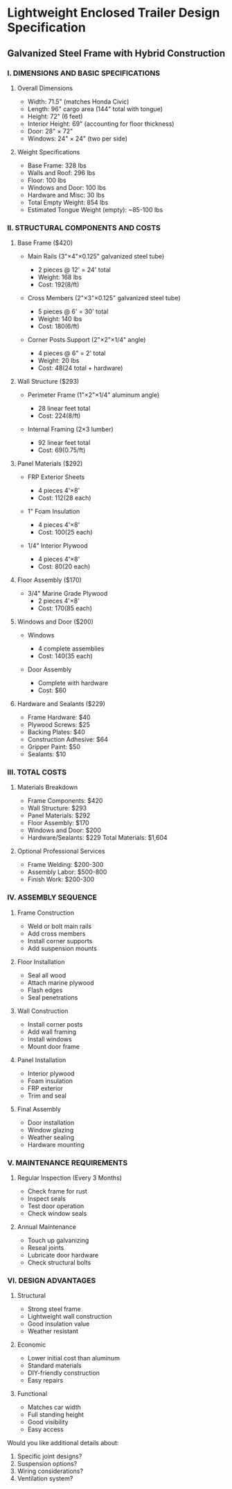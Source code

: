# Lightweight Enclosed Trailer Design Specification
## Galvanized Steel Frame with Hybrid Construction

### I. DIMENSIONS AND BASIC SPECIFICATIONS

1. Overall Dimensions
   - Width: 71.5" (matches Honda Civic)
   - Length: 96" cargo area (144" total with tongue)
   - Height: 72" (6 feet)
   - Interior Height: 69" (accounting for floor thickness)
   - Door: 28" × 72"
   - Windows: 24" × 24" (two per side)

2. Weight Specifications
   - Base Frame: 328 lbs
   - Walls and Roof: 296 lbs
   - Floor: 100 lbs
   - Windows and Door: 100 lbs
   - Hardware and Misc: 30 lbs
   - Total Empty Weight: 854 lbs
   - Estimated Tongue Weight (empty): ~85-100 lbs

### II. STRUCTURAL COMPONENTS AND COSTS

1. Base Frame ($420)
   - Main Rails (3"×4"×0.125" galvanized steel tube)
     * 2 pieces @ 12' = 24' total
     * Weight: 168 lbs
     * Cost: $192 ($8/ft)
   
   - Cross Members (2"×3"×0.125" galvanized steel tube)
     * 5 pieces @ 6' = 30' total
     * Weight: 140 lbs
     * Cost: $180 ($6/ft)
   
   - Corner Posts Support (2"×2"×1/4" angle)
     * 4 pieces @ 6" = 2' total
     * Weight: 20 lbs
     * Cost: $48 ($24 total + hardware)

2. Wall Structure ($293)
   - Perimeter Frame (1"×2"×1/4" aluminum angle)
     * 28 linear feet total
     * Cost: $224 ($8/ft)
   
   - Internal Framing (2×3 lumber)
     * 92 linear feet total
     * Cost: $69 ($0.75/ft)

3. Panel Materials ($292)
   - FRP Exterior Sheets
     * 4 pieces 4'×8'
     * Cost: $112 ($28 each)
   
   - 1" Foam Insulation
     * 4 pieces 4'×8'
     * Cost: $100 ($25 each)
   
   - 1/4" Interior Plywood
     * 4 pieces 4'×8'
     * Cost: $80 ($20 each)

4. Floor Assembly ($170)
   - 3/4" Marine Grade Plywood
     * 2 pieces 4'×8'
     * Cost: $170 ($85 each)

5. Windows and Door ($200)
   - Windows
     * 4 complete assemblies
     * Cost: $140 ($35 each)
   
   - Door Assembly
     * Complete with hardware
     * Cost: $60

6. Hardware and Sealants ($229)
   - Frame Hardware: $40
   - Plywood Screws: $25
   - Backing Plates: $40
   - Construction Adhesive: $64
   - Gripper Paint: $50
   - Sealants: $10

### III. TOTAL COSTS

1. Materials Breakdown
   - Frame Components: $420
   - Wall Structure: $293
   - Panel Materials: $292
   - Floor Assembly: $170
   - Windows and Door: $200
   - Hardware/Sealants: $229
   Total Materials: $1,604

2. Optional Professional Services
   - Frame Welding: $200-300
   - Assembly Labor: $500-800
   - Finish Work: $200-300

### IV. ASSEMBLY SEQUENCE

1. Frame Construction
   - Weld or bolt main rails
   - Add cross members
   - Install corner supports
   - Add suspension mounts

2. Floor Installation
   - Seal all wood
   - Attach marine plywood
   - Flash edges
   - Seal penetrations

3. Wall Construction
   - Install corner posts
   - Add wall framing
   - Install windows
   - Mount door frame

4. Panel Installation
   - Interior plywood
   - Foam insulation
   - FRP exterior
   - Trim and seal

5. Final Assembly
   - Door installation
   - Window glazing
   - Weather sealing
   - Hardware mounting

### V. MAINTENANCE REQUIREMENTS

1. Regular Inspection (Every 3 Months)
   - Check frame for rust
   - Inspect seals
   - Test door operation
   - Check window seals

2. Annual Maintenance
   - Touch up galvanizing
   - Reseal joints
   - Lubricate door hardware
   - Check structural bolts

### VI. DESIGN ADVANTAGES

1. Structural
   - Strong steel frame
   - Lightweight wall construction
   - Good insulation value
   - Weather resistant

2. Economic
   - Lower initial cost than aluminum
   - Standard materials
   - DIY-friendly construction
   - Easy repairs

3. Functional
   - Matches car width
   - Full standing height
   - Good visibility
   - Easy access

Would you like additional details about:
1. Specific joint designs?
2. Suspension options?
3. Wiring considerations?
4. Ventilation system?
